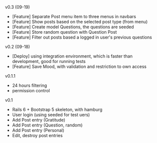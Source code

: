 
v0.3 (09-19)

* [Feature] Separate Post menu item to three menus in navbars 
* [Feature] Show posts based on the selected post type (from menu)
* [Feature] Create model Questions, the questions are seeded
* [Feature] Store random question with Question Post
* [Feature] Filter out posts based a logged in user's previous questions


v0.2 (09-18)

* [Deploy] using integration environment, which is faster than development, good for running tests
* [Feature] Save Mood, with validation and restriction to own access 

v0.1.1

* 24 hours filtering
* permission control

v0.1 

* Rails 6 + Bootstrap 5 skeleton, with hamburg
* User login (using seeded for test uers)
* Add Post entry (Gratitude)
* Add Post entry (Question, random)
* Add Post entry (Personal)
* Edit, destroy post entries

